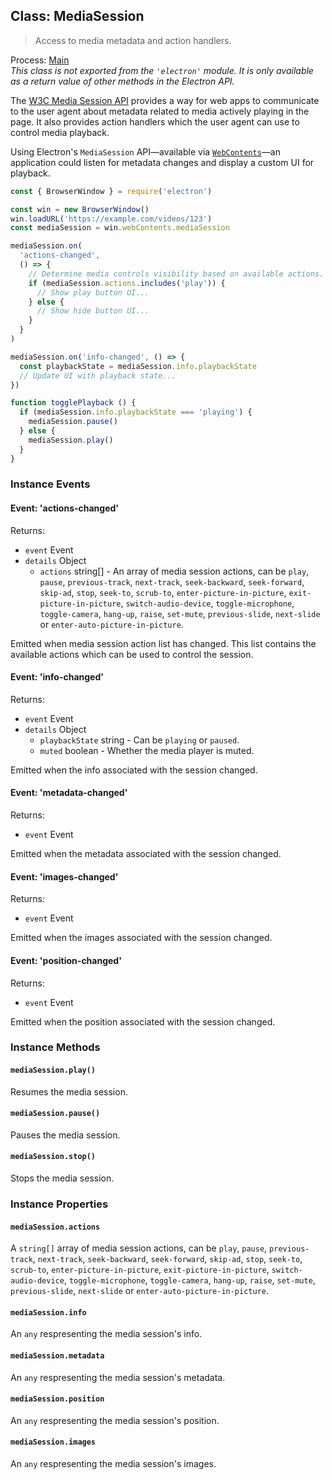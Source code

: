 ## Class: MediaSession

> Access to media metadata and action handlers.

Process: [Main](../glossary.md#main-process)<br />
_This class is not exported from the `'electron'` module. It is only available as a return value of other methods in the Electron API._

The [W3C Media Session API](https://www.w3.org/TR/mediasession/)
provides a way for web apps to communicate to the user agent about metadata
related to media actively playing in the page. It also provides action handlers
which the user agent can use to control media playback.

Using Electron's `MediaSession` API—available via
[`WebContents`](web-contents.md)—an application could listen for metadata
changes and display a custom UI for playback.

```javascript
const { BrowserWindow } = require('electron')

const win = new BrowserWindow()
win.loadURL('https://example.com/videos/123')
const mediaSession = win.webContents.mediaSession

mediaSession.on(
  'actions-changed',
  () => {
    // Determine media controls visibility based on available actions.
    if (mediaSession.actions.includes('play')) {
      // Show play button UI...
    } else {
      // Show hide button UI...
    }
  }
)

mediaSession.on('info-changed', () => {
  const playbackState = mediaSession.info.playbackState
  // Update UI with playback state...
})

function togglePlayback () {
  if (mediaSession.info.playbackState === 'playing') {
    mediaSession.pause()
  } else {
    mediaSession.play()
  }
}
```

### Instance Events

#### Event: 'actions-changed'

Returns:

* `event` Event
* `details` Object
  * `actions` string[] - An array of media session actions, can
  be `play`, `pause`, `previous-track`, `next-track`, `seek-backward`, `seek-forward`, `skip-ad`, `stop`, `seek-to`, `scrub-to`, `enter-picture-in-picture`, `exit-picture-in-picture`, `switch-audio-device`, `toggle-microphone`, `toggle-camera`, `hang-up`, `raise`, `set-mute`, `previous-slide`, `next-slide` or `enter-auto-picture-in-picture`.

Emitted when media session action list has changed. This list contains the
available actions which can be used to control the session.

#### Event: 'info-changed'

Returns:

* `event` Event
* `details` Object
  * `playbackState` string - Can be `playing` or `paused`.
  * `muted` boolean - Whether the media player is muted.

Emitted when the info associated with the session changed.

#### Event: 'metadata-changed'

Returns:

* `event` Event

Emitted when the metadata associated with the session changed.

#### Event: 'images-changed'

Returns:

* `event` Event

Emitted when the images associated with the session changed.

#### Event: 'position-changed'

Returns:

* `event` Event

Emitted when the position associated with the session changed.

### Instance Methods

#### `mediaSession.play()`

Resumes the media session.

#### `mediaSession.pause()`

Pauses the media session.

#### `mediaSession.stop()`

Stops the media session.

### Instance Properties

#### `mediaSession.actions`

A `string[]` array of media session actions, can be `play`, `pause`, `previous-track`, `next-track`, `seek-backward`, `seek-forward`, `skip-ad`, `stop`, `seek-to`, `scrub-to`, `enter-picture-in-picture`, `exit-picture-in-picture`, `switch-audio-device`, `toggle-microphone`, `toggle-camera`, `hang-up`, `raise`, `set-mute`, `previous-slide`, `next-slide` or `enter-auto-picture-in-picture`.

#### `mediaSession.info`

An `any` respresenting the media session's info.
<!-- TODO: document structure -->

#### `mediaSession.metadata`

An `any` respresenting the media session's metadata.
<!-- TODO: document structure -->

#### `mediaSession.position`

An `any` respresenting the media session's position.
<!-- TODO: document structure -->

#### `mediaSession.images`

An `any` respresenting the media session's images.
<!-- TODO: document structure -->

